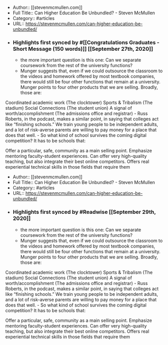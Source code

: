- Author:: [[stevenmcmullen.com]]
- Full Title:: Can Higher Education Be Unbundled? - Steven McMullen
- Category:: #articles
- URL:: https://stevenmcmullen.com/can-higher-education-be-unbundled/
- ### Highlights first synced by #[[Congratulations Graduates - Short Message (150 words)]] [[September 27th, 2020]]
    - the more important question is this one: Can we separate coursework from the rest of the university functions? 
    - Munger suggests that, even if we could outsource the classroom to the videos and homework offered by most textbook companies, there would still be four other functions that remain at a university. Munger points to four other products that we are selling. Broadly, those are:

Coordinated academic work (The clocktower)
Sports & Tribalism (The stadium)
Social Connections (The student union)
A signal of worth/accomplishment (The admissions office and registrar) 
    - Russ Roberts, in the podcast, makes a similar point, in saying that colleges act like “finishing schools.” We train young people to be independent adults, and a lot of risk-averse parents are willing to pay money for a place that does that well. 
    - So what kind of school survives the coming digital competition? It has to be schools that:

Offer a particular, safe, community as a main selling point.
Emphasize mentoring faculty-student experiences.
Can offer very high-quality teaching, but also integrate their best online competitors.
Offers real experiential technical skills in those fields that require them 
- Author:: [[stevenmcmullen.com]]
- Full Title:: Can Higher Education Be Unbundled? - Steven McMullen
- Category:: #articles
- URL:: https://stevenmcmullen.com/can-higher-education-be-unbundled/
- ### Highlights first synced by #Readwise [[September 29th, 2020]]
    - the more important question is this one: Can we separate coursework from the rest of the university functions? 
    - Munger suggests that, even if we could outsource the classroom to the videos and homework offered by most textbook companies, there would still be four other functions that remain at a university. Munger points to four other products that we are selling. Broadly, those are:

Coordinated academic work (The clocktower)
Sports & Tribalism (The stadium)
Social Connections (The student union)
A signal of worth/accomplishment (The admissions office and registrar) 
    - Russ Roberts, in the podcast, makes a similar point, in saying that colleges act like “finishing schools.” We train young people to be independent adults, and a lot of risk-averse parents are willing to pay money for a place that does that well. 
    - So what kind of school survives the coming digital competition? It has to be schools that:

Offer a particular, safe, community as a main selling point.
Emphasize mentoring faculty-student experiences.
Can offer very high-quality teaching, but also integrate their best online competitors.
Offers real experiential technical skills in those fields that require them 
